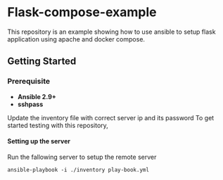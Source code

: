 # Flask-compose-example


This repository is an example showing how to use ansible to setup flask application using apache and docker compose.

Getting Started
---------------

### Prerequisite

- **Ansible 2.9+**
- **sshpass**

Update the inventory file with correct server ip and its password
To get started testing with this repository, 

#### Setting up the server

Run the fallowing server to setup the remote server

```ansible-playbook -i ./inventory play-book.yml```

